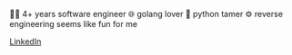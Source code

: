 👨‍💻 4+ years software engineer
🌐 golang lover
🐍 python tamer
⚙️ reverse engineering seems like fun for me

[LinkedIn](https://www.linkedin.com/in/maxim-teplinsky/)
